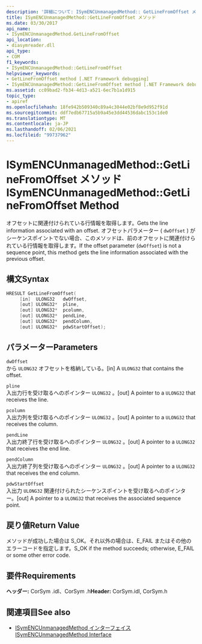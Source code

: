 ```yaml
---
description: '詳細について: ISymENCUnmanagedMethod:: GetLineFromOffset メソッド'
title: ISymENCUnmanagedMethod::GetLineFromOffset メソッド
ms.date: 03/30/2017
api_name:
- ISymENCUnmanagedMethod.GetLineFromOffset
api_location:
- diasymreader.dll
api_type:
- COM
f1_keywords:
- ISymENCUnmanagedMethod::GetLineFromOffset
helpviewer_keywords:
- GetLineFromOffset method [.NET Framework debugging]
- ISymENCUnmanagedMethod::GetLineFromOffset method [.NET Framework debugging]
ms.assetid: cc09bad2-fb34-4d13-a521-6ec7b1a1d915
topic_type:
- apiref
ms.openlocfilehash: 18fe942b509340c89a4c3044e02bf8e9d952f91d
ms.sourcegitcommit: ddf7edb67715a5b9a45e3dd44536dabc153c1de0
ms.translationtype: MT
ms.contentlocale: ja-JP
ms.lasthandoff: 02/06/2021
ms.locfileid: "99737962"
---
```

# <a name="isymencunmanagedmethodgetlinefromoffset-method"></a><span data-ttu-id="38eed-103">ISymENCUnmanagedMethod::GetLineFromOffset メソッド</span><span class="sxs-lookup"><span data-stu-id="38eed-103">ISymENCUnmanagedMethod::GetLineFromOffset Method</span></span>

<span data-ttu-id="38eed-104">オフセットに関連付けられている行情報を取得します。</span><span class="sxs-lookup"><span data-stu-id="38eed-104">Gets the line information associated with an offset.</span></span> <span data-ttu-id="38eed-105">オフセットパラメーター ( `dwOffset` ) がシーケンスポイントでない場合、このメソッドは、前のオフセットに関連付けられている行情報を取得します。</span><span class="sxs-lookup"><span data-stu-id="38eed-105">If the offset parameter (`dwOffset`) is not a sequence point, this method gets the line information associated with the previous offset.</span></span>  
  
## <a name="syntax"></a><span data-ttu-id="38eed-106">構文</span><span class="sxs-lookup"><span data-stu-id="38eed-106">Syntax</span></span>  
  
```cpp  
HRESULT GetLineFromOffset(  
     [in]  ULONG32   dwOffset,  
     [out] ULONG32*  pline,  
     [out] ULONG32*  pcolumn,  
     [out] ULONG32*  pendLine,  
     [out] ULONG32*  pendColumn,  
     [out] ULONG32*  pdwStartOffset);  
```  
  
## <a name="parameters"></a><span data-ttu-id="38eed-107">パラメーター</span><span class="sxs-lookup"><span data-stu-id="38eed-107">Parameters</span></span>  

 `dwOffset`  
 <span data-ttu-id="38eed-108">から `ULONG32` オフセットを格納している。</span><span class="sxs-lookup"><span data-stu-id="38eed-108">[in] A `ULONG32` that contains the offset.</span></span>  
  
 `pline`  
 <span data-ttu-id="38eed-109">入出力行を受け取るへのポインター `ULONG32` 。</span><span class="sxs-lookup"><span data-stu-id="38eed-109">[out] A pointer to a `ULONG32` that receives the line.</span></span>  
  
 `pcolumn`  
 <span data-ttu-id="38eed-110">入出力列を受け取るへのポインター `ULONG32` 。</span><span class="sxs-lookup"><span data-stu-id="38eed-110">[out] A pointer to a `ULONG32` that receives the column.</span></span>  
  
 `pendLine`  
 <span data-ttu-id="38eed-111">入出力終了行を受け取るへのポインター `ULONG32` 。</span><span class="sxs-lookup"><span data-stu-id="38eed-111">[out] A pointer to a `ULONG32` that receives the end line.</span></span>  
  
 `pendColumn`  
 <span data-ttu-id="38eed-112">入出力終了列を受け取るへのポインター `ULONG32` 。</span><span class="sxs-lookup"><span data-stu-id="38eed-112">[out] A pointer to a `ULONG32` that receives the end column.</span></span>  
  
 `pdwStartOffset`  
 <span data-ttu-id="38eed-113">入出力 `ULONG32` 関連付けられたシーケンスポイントを受け取るへのポインター。</span><span class="sxs-lookup"><span data-stu-id="38eed-113">[out] A pointer to a `ULONG32` that receives the associated sequence point.</span></span>  
  
## <a name="return-value"></a><span data-ttu-id="38eed-114">戻り値</span><span class="sxs-lookup"><span data-stu-id="38eed-114">Return Value</span></span>  

 <span data-ttu-id="38eed-115">メソッドが成功した場合は S_OK。それ以外の場合は、E_FAIL またはその他のエラーコードを指定します。</span><span class="sxs-lookup"><span data-stu-id="38eed-115">S_OK if the method succeeds; otherwise, E_FAIL or some other error code.</span></span>  
  
## <a name="requirements"></a><span data-ttu-id="38eed-116">要件</span><span class="sxs-lookup"><span data-stu-id="38eed-116">Requirements</span></span>  

 <span data-ttu-id="38eed-117">**ヘッダー:** CorSym .idl、CorSym .h</span><span class="sxs-lookup"><span data-stu-id="38eed-117">**Header:** CorSym.idl, CorSym.h</span></span>  
  
## <a name="see-also"></a><span data-ttu-id="38eed-118">関連項目</span><span class="sxs-lookup"><span data-stu-id="38eed-118">See also</span></span>

- [<span data-ttu-id="38eed-119">ISymENCUnmanagedMethod インターフェイス</span><span class="sxs-lookup"><span data-stu-id="38eed-119">ISymENCUnmanagedMethod Interface</span></span>](isymencunmanagedmethod-interface.md)
